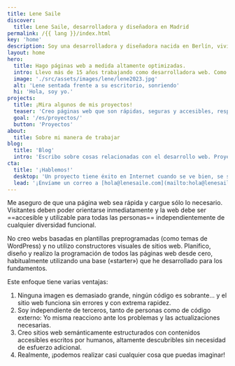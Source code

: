 ```yaml
---
title: Lene Saile
discover:
  title: Lene Saile, desarrolladora y diseñadora en Madrid
permalink: /{{ lang }}/index.html
key: 'home'
description: Soy una desarrolladora y diseñadora nacida en Berlín, viviendo en Madrid. Llevo creando para la web profesionalmente desde 2008.
layout: home
hero:
  title: Hago páginas web a medida altamente optimizadas.
  intro: Llevo más de 15 años trabajando como desarrolladora web. Como autónoma y junto con agencias digitales he diseñado y desarrollado innumerables páginas web personalizadas para marcas globales, pequeñas y medianas empresas, autónomas, particulares, asociaciones y fundaciones. Valoro la organización y simplicidad del código, el rendimiento y la accesibilidad. Trabajo con las tecnologías de la plataforma web.
  image: './src/assets/images/lene/lene2023.jpg'
  alt: 'Lene sentada frente a su escritorio, sonriendo'
  hi: 'Hola, soy yo.'
projects:
  title: ¡Mira algunos de mis proyectos!
  teaser: 'Creo páginas web que son rápidas, seguras y accesibles, respetuosas con el medio ambiente y la privacidad. '
  goal: '/es/proyectos/'
  button: 'Proyectos'
about:
  title: Sobre mi manera de trabajar
blog:
  title: 'Blog'
  intro: 'Escribo sobre cosas relacionadas con el desarrollo web. Proyectos, enfoques y observaciones, cosas que he aprendido o que considero importantes.'
cta:
  title: '¡Hablemos!'
  desktop: 'Un proyecto tiene éxito en Internet cuando se ve bien, se siente bien y funciona con tecnología limpia y segura. Desde 2008 creo experiencias web atractivas con atención al detalle.'
  lead: '¡Envíame un correo a [hola@lenesaile.com](mailto:hola@lenesaile.com) y cuéntame tu proyecto, oportunidades o lo que tengas en mente! Siempre estoy dispuesto a charlar.'
---
```


Me aseguro de que una página web sea rápida y cargue sólo lo necesario. Visitantes deben poder orientarse inmediatamente y la web debe ser ==accesible y utilizable para todas las personas== independientemente de cualquier diversidad funcional.

No creo webs basadas en plantillas preprogramadas (como temas de WordPress) y no utilizo constructores visuales de sitios web. Planifico, diseño y realizo la programación de todos las páginas web desde cero, habitualmente utilizando una base («starter») que he desarrollado para los fundamentos.

Este enfoque tiene varias ventajas:

1. Ninguna imagen es demasiado grande, ningún código es sobrante... y el sitio web funciona sin errores y con extrema rapidez.
2. Soy independiente de terceros, tanto de personas como de código externo: Yo misma reacciono ante los problemas y las actualizaciones necesarias.
3. Creo sitios web semánticamente estructurados con contenidos accesibles escritos por humanos, altamente descubribles sin necesidad de esfuerzo adicional.
4. Realmente, ¡podemos realizar casi cualquier cosa que puedas imaginar!
